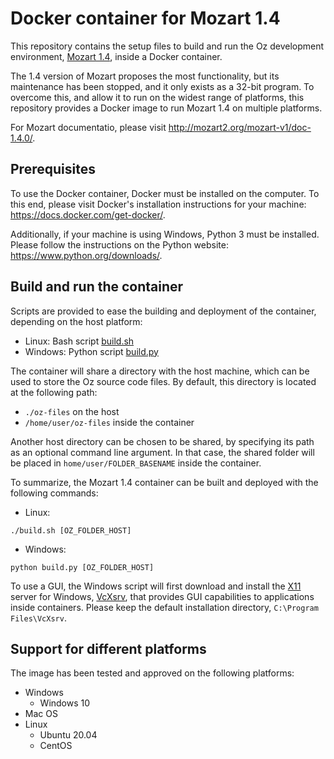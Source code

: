 # Docker container for Mozart 1.4

This repository contains the setup files to build and run
the Oz development environment, [Mozart 1.4](http://mozart2.org/mozart-v1/),
inside a Docker container.

The 1.4 version of Mozart proposes the most functionality,
but its maintenance has been stopped,
and it only exists as a 32-bit program.
To overcome this, and allow it to run on the widest range of platforms,
this repository provides a Docker image to run Mozart 1.4 on multiple platforms.

For Mozart documentatio, please visit
http://mozart2.org/mozart-v1/doc-1.4.0/.

## Prerequisites

To use the Docker container, Docker must be installed on the computer.
To this end, please visit Docker's installation instructions for your machine:
https://docs.docker.com/get-docker/.

Additionally, if your machine is using Windows, Python 3 must be installed.
Please follow the instructions on the Python website:
https://www.python.org/downloads/.

## Build and run the container

Scripts are provided to ease the building and deployment of the container,
depending on the host platform:
- Linux: Bash script [build.sh](build.sh)
- Windows: Python script [build.py](build.py)

The container will share a directory with the host machine,
which can be used to store the Oz source code files.
By default, this directory is located at the following path:
- `./oz-files` on the host
- `/home/user/oz-files` inside the container

Another host directory can be chosen to be shared,
by specifying its path as an optional command line argument.
In that case, the shared folder will be placed in
`home/user/FOLDER_BASENAME` inside the container.

To summarize, the Mozart 1.4 container can be built and deployed with the following commands:
- Linux:
```
./build.sh [OZ_FOLDER_HOST]
```
- Windows:
```
python build.py [OZ_FOLDER_HOST]
```

To use a GUI, the Windows script will first download and install the
[X11](https://en.wikipedia.org/wiki/X_Window_System) server for Windows,
[VcXsrv](https://sourceforge.net/projects/vcxsrv/),
that provides GUI capabilities to applications inside containers.
Please keep the default installation directory,
`C:\Program Files\VcXsrv`.


## Support for different platforms

The image has been tested and approved on the following platforms:
- Windows
    - Windows 10
- Mac OS
- Linux
    - Ubuntu 20.04
    - CentOS